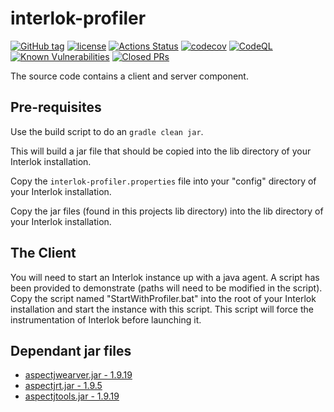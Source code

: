 # interlok-profiler

[![GitHub tag](https://img.shields.io/github/tag/adaptris/interlok-profiler.svg)](https://github.com/adaptris/interlok-profiler/tags)
[![license](https://img.shields.io/github/license/adaptris/interlok-profiler.svg)](https://github.com/adaptris/interlok-profiler/blob/develop/LICENSE)
[![Actions Status](https://github.com/adaptris/interlok-profiler/actions/workflows/gradle-publish.yml/badge.svg)](https://github.com/adaptris/interlok-profiler/actions)
[![codecov](https://codecov.io/gh/adaptris/interlok-profiler/branch/develop/graph/badge.svg)](https://codecov.io/gh/adaptris/interlok-profiler)
[![CodeQL](https://github.com/adaptris/interlok-profiler/workflows/CodeQL/badge.svg)](https://github.com/adaptris/interlok-profiler/security/code-scanning)
[![Known Vulnerabilities](https://snyk.io/test/github/adaptris/interlok-profiler/badge.svg?targetFile=build.gradle)](https://snyk.io/test/github/adaptris/interlok-profiler?targetFile=build.gradle)
[![Closed PRs](https://img.shields.io/github/issues-pr-closed/adaptris/interlok-profiler)](https://github.com/adaptris/interlok-profiler/pulls?q=is%3Apr+is%3Aclosed)

The source code contains a client and server component.

## Pre-requisites


Use the build script to do an `gradle clean jar`.

This will build a jar file that should be copied into the lib directory of your Interlok installation.

Copy the `interlok-profiler.properties` file into your "config" directory of your Interlok installation.

Copy the jar files (found in this projects lib directory) into the lib directory of your Interlok installation.



## The Client

You will need to start an Interlok instance up with a java agent.  A script has been provided to demonstrate (paths will need to be modified in the script).
Copy the script named "StartWithProfiler.bat" into the root of your Interlok installation and start the instance with this script.
This script will force the instrumentation of Interlok before launching it.

## Dependant jar files

- [aspectjwearver.jar - 1.9.19](https://mvnrepository.com/artifact/org.aspectj/aspectjweaver/1.9.19)
- [aspectjrt.jar - 1.9.5](https://mvnrepository.com/artifact/org.aspectj/aspectjrt/1.9.19)
- [aspectjtools.jar - 1.9.19](aspectjtools.jar%20-%201.9.19)
